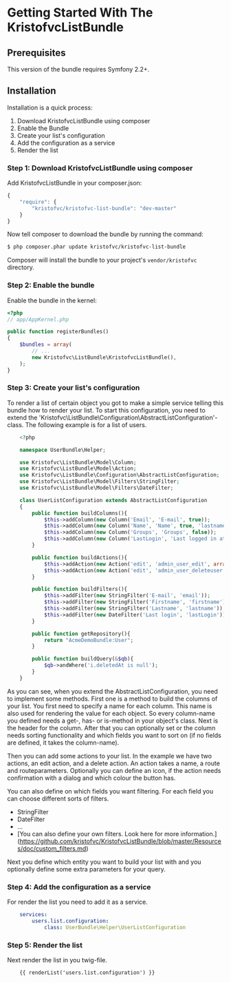 Getting Started With The KristofvcListBundle
============================================

## Prerequisites

This version of the bundle requires Symfony 2.2+.

## Installation

Installation is a quick process:

1. Download KristofvcListBundle using composer
2. Enable the Bundle
3. Create your list's configuration
4. Add the configuration as a service
5. Render the list

### Step 1: Download KristofvcListBundle using composer

Add KristofvcListBundle in your composer.json:

```js
{
    "require": {
        "kristofvc/kristofvc-list-bundle": "dev-master"
    }
}
```

Now tell composer to download the bundle by running the command:

``` bash
$ php composer.phar update kristofvc/kristofvc-list-bundle
```

Composer will install the bundle to your project's `vendor/kristofvc` directory.

### Step 2: Enable the bundle

Enable the bundle in the kernel:

``` php
<?php
// app/AppKernel.php

public function registerBundles()
{
    $bundles = array(
        // ...
        new Kristofvc\ListBundle\KristofvcListBundle(),
    );
}
```

### Step 3: Create your list's configuration

To render a list of certain object you got to make a simple service telling this bundle how to render your list. To start this configuration, you need to extend the 'Kristofvc\ListBundle\Configuration\AbstractListConfiguration'-class.
The following example is for a list of users.

```php
    <?php

    namespace UserBundle\Helper;

    use Kristofvc\ListBundle\Model\Column;
    use Kristofvc\ListBundle\Model\Action;
    use Kristofvc\ListBundle\Configuration\AbstractListConfiguration;
    use Kristofvc\ListBundle\Model\Filters\StringFilter;
    use Kristofvc\ListBundle\Model\Filters\DateFilter;

    class UserListConfiguration extends AbstractListConfiguration
    {
        public function buildColumns(){
            $this->addColumn(new Column('Email', 'E-mail', true));
            $this->addColumn(new Column('Name', 'Name', true, 'lastname, i.firstname'));
            $this->addColumn(new Column('Groups', 'Groups', false));
            $this->addColumn(new Column('LastLogin', 'Last logged in at', true)); 
        }

        public function buildActions(){
            $this->addAction(new Action('edit', 'admin_user_edit', array('Id'), 'icon-edit'));
            $this->addAction(new Action('edit', 'admin_user_deleteuser', array('Id'), 'icon-trash', true, 'danger', true));
        }

        public function buildFilters(){
            $this->addFilter(new StringFilter('E-mail', 'email'));
            $this->addFilter(new StringFilter('Firstname', 'firstname'));
            $this->addFilter(new StringFilter('Lastname', 'lastname'));
            $this->addFilter(new DateFilter('Last login', 'lastLogin'));
        }

        public function getRepository(){
            return "AcmeDemoBundle:User";
        }

        public function buildQuery(&$qb){
            $qb->andWhere('i.deletedAt is null');
        }
    }
```

As you can see, when you extend the AbstractListConfiguration, you need to implement some methods. 
First one is a method to build the columns of your list. You first need to specify a name for each column. This name is also used for rendering the value for each object. So every column-name you defined needs a get-, has- or is-method in your object's class.
Next is the header for the column. After that you can optionally set or the column needs sorting functionality and which fields you want to sort on (if no fields are defined, it takes the column-name).

Then you can add some actions to your list. In the example we have two actions, an edit action, and a delete action. An action takes a name, a route and routeparameters. Optionally you can define an icon, if the action needs confirmation with a dialog and which colour the button has.

You can also define on which fields you want filtering. For each field you can choose different sorts of filters.

- StringFilter
- DateFilter
- ...
- [You can also define your own filters. Look here for more information.] (https://github.com/kristofvc/KristofvcListBundle/blob/master/Resources/doc/custom_filters.md) 

Next you define which entity you want to build your list with and you optionally define some extra parameters for your query.

### Step 4: Add the configuration as a service

For render the list you need to add it as a service.

```yml
    services:
        users.list.configuration:
            class: UserBundle\Helper\UserListConfiguration
```

### Step 5: Render the list

Next render the list in you twig-file.

```twig
    {{ renderList('users.list.configuration') }}
```
 
